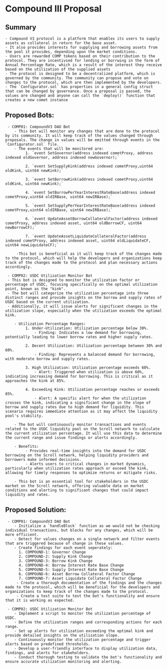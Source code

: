 # Compound III Proposal


## Summary
    - Compound V3 protocol is a platform that enables its users to supply assets as collateral in return for the base asset. 
    - It also provides interests for supplying and borrowing assets from the pool it provides, depending upon the market conditions. 
    - Users are rewarded COMP tokens based on their contribution to the protocol. They are incentivsed for lending or borrwing in the form of Annual Percentage Rate, which is a result of the interest they receive based on the utilization of the supplied assets
    - The protocol is designed to be a decentralized platform, which is governed by the community. The community can propose and vote on changes to the protocol, which are then implemented by the developers.
    - The `Configurator.sol` has properties in a general config struct that can be changed by governance. Once a proposal is passed, the values are changed and anyone can call the `deploy()` function that creates a new comet instance

## Proposed Bots:
     - COMP01: CompoundV3 DAO Bot
        - This bot will monitor any changes that are done to the protocol by its community. It will keep track of the values changed through proposals. The change in values will be emitted through events in the `Configurator.sol` file.
        - The events that will be monitored are: 
             1. `event SetGovernor(address indexed cometProxy, address indexed oldGovernor, address indexed newGovernor);`

             2. `event SetSupplyKink(address indexed cometProxy,uint64 oldKink, uint64 newKink);`

             3. `event SetBorrowKink(address indexed cometProxy,uint64 oldKink, uint64 newKink);`

             4. `event SetBorrowPerYearInterestRateBase(address indexed cometProxy,uint64 oldIRBase, uint64 newIRBase);`

             5. `event SetSupplyPerYearInterestRateBase(address indexed cometProxy,uint64 oldIRBase, uint64 newIRBase);`

             6. `event UpdateAssetBorrowCollateralFactor(address indexed cometProxy, address indexed asset, uint64 oldBorrowCF, uint64 newBorrowCF);`
     
             7. `event UpdateAssetLiquidateCollateralFactor(address indexed cometProxy, address indexed asset, uint64 oldLiquidateCF, uint64 newLiquidateCF);`

         -This bot is beneficial as it will keep track of the changes made to the protocol, which will help the developers and organizations keep track of the changes made to the protocol and plan necessary actions accordingly.

     - COMP02: USDC Utilization Monitor Bot
     - This bot is designed to monitor the utilization factor or percentage of USDC, focusing specifically on the optimal utilization point, known as the "kink". 
     - The bot will categorize the utilization percentage into three distinct ranges and provide insights on the borrow and supply rates of USDC based on the current utilization. 
     - Additionally, it will issue alerts for significant changes in the utilization slope, especially when the utilization exceeds the optimal kink.

        - Utilization Percentage Ranges:
             1. Under-Utilization: Utilization percentage below 30%.
                 - Finding: Indicates a low demand for borrowing, potentially leading to lower borrow rates and higher supply rates.
                 
             2. Decent Utilization: Utilization percentage between 30% and 60%.
                 - Finding: Represents a balanced demand for borrowing, with moderate borrow and supply rates.
                 
             3. High Utilization: Utilization percentage exceeds 60%.
                 - Alert: Triggered when utilization is above 60%, indicating increasing demand for borrowing. This is critical as it approaches the kink at 85%.
                 
             4. Exceeding Kink: Utilization percentage reaches or exceeds 85%.
                 - Alert: A specific alert for when the utilization crosses the kink, indicating a significant change in the slope of borrow and supply rates due to high demand for liquidity. This scenario requires immediate attention as it may affect the liquidity pool's stability.

        - The bot will continuously monitor transactions and events related to the USDC liquidity pool on the Scroll network to calculate the current utilization percentage. It will use this data to determine the current range and issue findings or alerts accordingly.

        - Benefits:
             - Provides real-time insights into the demand for USDC borrowing on the Scroll network, helping liquidity providers and borrowers make informed decisions.
             - Alerts users to critical changes in market dynamics, particularly when utilization rates approach or exceed the kink, allowing for timely responses to optimize returns or mitigate risks.

        - This bot is an essential tool for stakeholders in the USDC market on the Scroll network, offering valuable data on market conditions and alerting to significant changes that could impact liquidity and rates.
          

  ## Proposed Solution:
     - COMP01: CompoundV3 DAO Bot
        - Initialize a `handleBlock` function as we would not be checking individual transactions, but blocks for any changes, which will be more efficient.
        - Detect for values changes on a single network and filter events that are triggered because of change in these values.
        - Create findings for each event seperately: 
          1. COMPOUND-1: Governor Change
          2. COMPOUND-2: Supply Kink Change
          3. COMPOUND-3: Borrow Kink Change
          4. COMPOUND-4: Borrow Interest Rate Base Change
          5. COMPOUND-5: Supply Interest Rate Base Change
          6. COMPOUND-6: Asset Borrow Collateral Factor Change
          7. COMPOUND-7: Asset Liquidate Collateral Factor Change
         - Create a thorough documentation of the findings and the changes made to the protocol, which will be beneficial for the developers and organizations to keep track of the changes made to the protocol.
         - Create a test suite to test the bot's functionality and ensure that it is working as expected.

     - COMP02: USDC Utilization Monitor Bot
        - Implement a script to monitor the utilization percentage of USDC.
        - Define the utilization ranges and corresponding actions for each range.
        - Set up alerts for utilization exceeding the optimal kink and provide detailed insights on the utilization slope.
        - Continuously monitor the utilization percentage and trigger alerts based on predefined thresholds.
        - Develop a user-friendly interface to display utilization data, findings, and alerts for stakeholders.
        - Conduct thorough testing to validate the bot's functionality and ensure accurate utilization monitoring and alerting.
     
